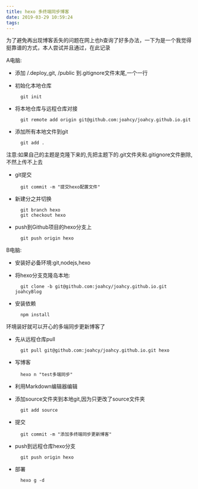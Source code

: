 ```yaml
---
title: hexo 多终端同步博客
date: 2019-03-29 10:59:24
tags:
---
```


为了避免再出现博客丢失的问题在网上也h查询了好多办法，一下为是一个我觉得挺靠谱的方式，本人尝试并且通过，在此记录

<!-- more -->

A电脑:

- 添加 /.deploy_git, /public 到.gitignore文件末尾,一个一行
- 初始化本地仓库

        git init

- 将本地仓库与远程仓库对接

        git remote add origin git@github.com:joahcy/joahcy.github.io.git
- 添加所有本地文件到git

        git add . 

注意:如果自己的主题是克隆下来的,先把主题下的.git文件夹和.gitignore文件删除,不然上传不上去

- git提交

        git commit -m "提交hexo配置文件"

- 新建分之并切换

        git branch hexo 
        git checkout hexo

- push到Github项目的hexo分支上

        git push origin hexo


B电脑:

- 安装好必备环境:git,nodejs,hexo
- 将hexo分支克隆岛本地:

        git clone -b git@github.com:joahcy/joahcy.github.io.git joahcyBlog

- 安装依赖

        npm install


环境装好就可以开心的多端同步更新博客了

- 先从远程仓库pull

        git pull git@github.com:joahcy/joahcy.github.io.git hexo

- 写博客
    
        hexo n "test多端同步"

- 利用Markdown编辑器编辑
- 添加source文件夹到本地git,因为只更改了source文件夹

        git add source

- 提交

        git commit -m "添加多终端同步更新博客"

- push到远程仓库hexo分支

        git push origin hexo

- 部署

        hexo g -d

